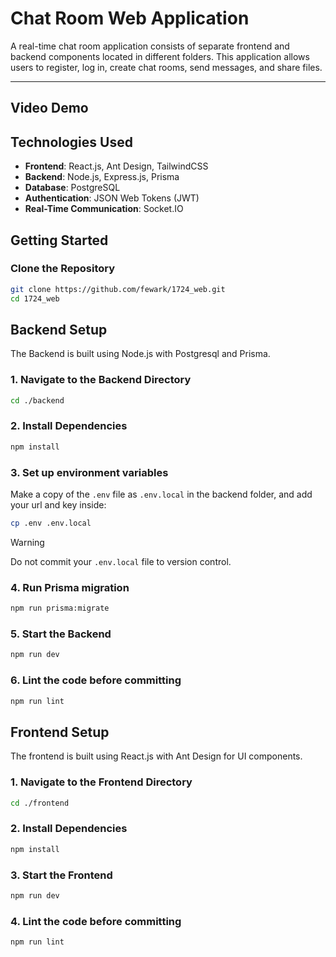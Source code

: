 # Chat Room Web Application

A real-time chat room application consists of separate frontend and backend components located in different folders. This application allows users to register, log in, create chat rooms, send messages, and share files.

---

## Video Demo


## Technologies Used

- **Frontend**: React.js, Ant Design, TailwindCSS
- **Backend**: Node.js, Express.js, Prisma
- **Database**: PostgreSQL
- **Authentication**: JSON Web Tokens (JWT)
- **Real-Time Communication**: Socket.IO

## Getting Started

### **Clone the Repository**
```bash
git clone https://github.com/fewark/1724_web.git
cd 1724_web
```

## **Backend Setup**

The Backend is built using Node.js with Postgresql and Prisma.

### **1. Navigate to the Backend Directory**
```bash
cd ./backend
```

### **2. Install Dependencies**
```bash
npm install
```

### **3. Set up environment variables**
Make a copy of the `.env` file as `.env.local` in the backend folder, and add your url and key inside:
```bash
cp .env .env.local
```

> [!WARNING]
> Do not commit your `.env.local` file to version control.

### **4. Run Prisma migration**
```bash
npm run prisma:migrate
```

### **5. Start the Backend**
```bash
npm run dev
```

### **6. Lint the code before committing**
```bash
npm run lint
```


## **Frontend Setup**

The frontend is built using React.js with Ant Design for UI components.

### **1. Navigate to the Frontend Directory**
```bash
cd ./frontend
```

### **2. Install Dependencies**
```bash
npm install
```

### **3. Start the Frontend**
```bash
npm run dev
```

### **4. Lint the code before committing**
```bash
npm run lint
```
